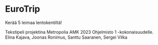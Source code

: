 # EuroTrip

Kerää 5 leimaa lentokentiltä!

Tekstipeli projektina Metropolia AMK 2023 Ohjelmisto 1 -kokonaisuudelle.
Elina Kajava, Joonas Ronimus, Santtu Saaranen, Sergei Vilka
